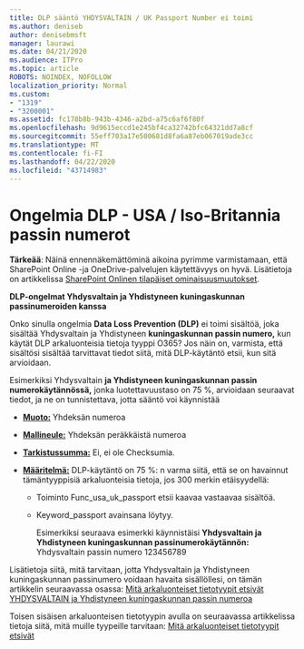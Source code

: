 ```yaml
---
title: DLP sääntö YHDYSVALTAIN / UK Passport Number ei toimi
ms.author: deniseb
author: denisebmsft
manager: laurawi
ms.date: 04/21/2020
ms.audience: ITPro
ms.topic: article
ROBOTS: NOINDEX, NOFOLLOW
localization_priority: Normal
ms.custom:
- "1319"
- "3200001"
ms.assetid: fc178b8b-943b-4346-a2bd-a75c6af6f80f
ms.openlocfilehash: 9d9615eccd1e245bf4ca32742bfc64321dd7a8cf
ms.sourcegitcommit: 55eff703a17e500681d8fa6a87eb067019ade3cc
ms.translationtype: MT
ms.contentlocale: fi-FI
ms.lasthandoff: 04/22/2020
ms.locfileid: "43714983"
---
```

# <a name="problems-with-dlp---usuk-passport-numbers"></a>Ongelmia DLP - USA / Iso-Britannia passin numerot

**Tärkeää**: Näinä ennennäkemättöminä aikoina pyrimme varmistamaan, että SharePoint Online -ja OneDrive-palvelujen käytettävyys on hyvä. Lisätietoja on artikkelissa [SharePoint Onlinen tilapäiset ominaisuusmuutokset](https://aka.ms/ODSPAdjustments).

**DLP-ongelmat Yhdysvaltain ja Yhdistyneen kuningaskunnan passinumeroiden kanssa**

Onko sinulla ongelmia **Data Loss Prevention (DLP)** ei toimi sisältöä, joka sisältää Yhdysvaltain ja Yhdistyneen **kuningaskunnan passin numero,** kun käytät DLP arkaluonteisia tietoja tyyppi O365? Jos näin on, varmista, että sisältösi sisältää tarvittavat tiedot siitä, mitä DLP-käytäntö etsii, kun sitä arvioidaan.
  
Esimerkiksi Yhdysvaltain **ja Yhdistyneen kuningaskunnan passin numerokäytännössä,** jonka luotettavuustaso on 75 %, arvioidaan seuraavat tiedot, ja ne on tunnistettava, jotta sääntö voi käynnistää
  
- **[Muoto:](https://docs.microsoft.com/office365/securitycompliance/what-the-sensitive-information-types-look-for#format-77)** Yhdeksän numeroa

- **[Mallineule:](https://docs.microsoft.com/office365/securitycompliance/what-the-sensitive-information-types-look-for#pattern-77)** Yhdeksän peräkkäistä numeroa

- **[Tarkistussumma:](https://docs.microsoft.com/office365/securitycompliance/what-the-sensitive-information-types-look-for#checksum-76)** Ei, ei ole Checksumia.

- **[Määritelmä:](https://docs.microsoft.com/office365/securitycompliance/what-the-sensitive-information-types-look-for#definition-77)** DLP-käytäntö on 75 %: n varma siitä, että se on havainnut tämäntyyppisiä arkaluonteisia tietoja, jos 300 merkin etäisyydellä:

  - Toiminto Func_usa_uk_passport etsii kaavaa vastaavaa sisältöä.

  - Keyword_passport avainsana löytyy.

    Esimerkiksi seuraava esimerkki käynnistäisi **Yhdysvaltain ja Yhdistyneen kuningaskunnan passinumerokäytännön:** Yhdysvaltain passin numero 123456789

Lisätietoja siitä, mitä tarvitaan, jotta Yhdysvaltain ja Yhdistyneen kuningaskunnan passinumero voidaan havaita sisällöllesi, on tämän artikkelin seuraavassa osassa: [Mitä arkaluonteiset tietotyypit etsivät YHDYSVALTAIN ja Yhdistyneen kuningaskunnan passin numeroa](https://docs.microsoft.com/office365/securitycompliance/what-the-sensitive-information-types-look-for#us--uk-passport-number)
  
Toisen sisäisen arkaluonteisen tietotyypin avulla on seuraavassa artikkelissa tietoja siitä, mitä muille tyypeille tarvitaan: [Mitä arkaluonteiset tietotyypit etsivät](https://docs.microsoft.com/office365/securitycompliance/what-the-sensitive-information-types-look-for)
  